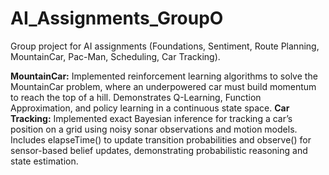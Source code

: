 # AI_Assignments_GroupO
Group project for AI assignments (Foundations, Sentiment, Route Planning, MountainCar, Pac-Man, Scheduling, Car Tracking).

**MountainCar:** Implemented reinforcement learning algorithms to solve the MountainCar problem, where an underpowered car must build momentum to reach the top of a hill. Demonstrates Q-Learning, Function Approximation, and policy learning in a continuous state space.
**Car Tracking:** Implemented exact Bayesian inference for tracking a car’s position on a grid using noisy sonar observations and motion models. Includes elapseTime() to update transition probabilities and observe() for sensor-based belief updates, demonstrating probabilistic reasoning and state estimation.

